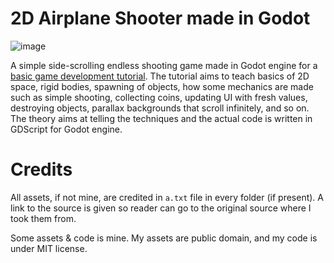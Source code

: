 # 2D Airplane Shooter made in Godot

![image](https://github.com/user-attachments/assets/24923916-e3f0-49e0-8f3d-27c73c58938c)


A simple side-scrolling endless shooting game made in Godot engine for a [basic game development tutorial](https://gameidea.org/2024/10/05/making-2d-airplane-shooter-game-in-godot/). The tutorial aims to teach basics of 2D space, rigid bodies, spawning of objects, how some mechanics are made such as simple shooting, collecting coins, updating UI with fresh values, destroying objects, parallax backgrounds that scroll infinitely, and so on. The theory aims at telling the techniques and the actual code is written in GDScript for Godot engine.

# Credits

All assets, if not mine, are credited in `a.txt` file in every folder (if present). A link to the source is given so reader can go to the original source where I took them from.

Some assets & code is mine. My assets are public domain, and my code is under MIT license.
